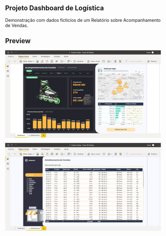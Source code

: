 ## Projeto Dashboard de Logística

Demonstração com dados ficticíos de um Relatório sobre Acompanhamento de Vendas.

## Preview

![Dashboard](https://github.com/Dayvid-Tadeu/Projetos_BI/blob/master/3%20-%20Projeto_Vendas_03/Dashboard.JPG)

![Detalhamento](https://github.com/Dayvid-Tadeu/Projetos_BI/blob/master/3%20-%20Projeto_Vendas_03/Detalhamento.JPG)
